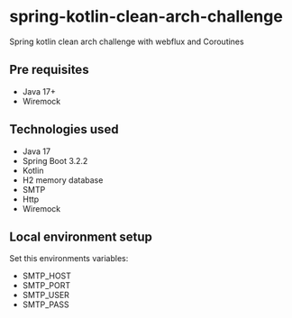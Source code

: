 # spring-kotlin-clean-arch-challenge
Spring kotlin clean arch challenge with webflux and Coroutines

## Pre requisites
* Java 17+
* Wiremock

## Technologies used
* Java 17
* Spring Boot 3.2.2
* Kotlin
* H2 memory database
* SMTP
* Http
* Wiremock

## Local environment setup
Set this environments variables:

* SMTP_HOST 
* SMTP_PORT 
* SMTP_USER 
* SMTP_PASS
